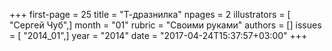 +++
first-page = 25
title = "Т-дразнилка"
npages = 2
illustrators = [ "Сергей Чуб",]
month = "01"
rubric = "Своими руками"
authors = []
issues = [ "2014_01",]
year = "2014"
date = "2017-04-24T15:37:57+03:00"
+++
